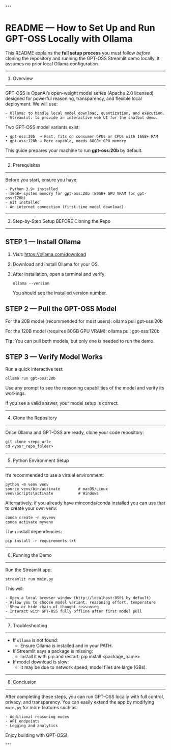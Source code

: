 """

README — How to Set Up and Run GPT-OSS Locally with Ollama
==========================================================

This README explains the **full setup process** you must follow *before*
cloning the repository and running the GPT-OSS Streamlit demo locally.
It assumes no prior local Ollama configuration.

----------------------------------------------------------------------
1. Overview
----------------------------------------------------------------------

GPT-OSS is OpenAI’s open-weight model series (Apache 2.0 licensed) designed
for powerful reasoning, transparency, and flexible local deployment.
We will use:

    - Ollama: to handle local model download, quantization, and execution.
    - Streamlit: to provide an interactive web UI for the chatbot demo.

Two GPT-OSS model variants exist:

    • gpt-oss:20b  → Fast, fits on consumer GPUs or CPUs with 16GB+ RAM
    • gpt-oss:120b → More capable, needs 80GB+ GPU memory

This guide prepares your machine to run **gpt-oss:20b** by default.

----------------------------------------------------------------------
2. Prerequisites
----------------------------------------------------------------------

Before you start, ensure you have:

    - Python 3.9+ installed
    - 16GB+ system memory for gpt-oss:20b (80GB+ GPU VRAM for gpt-oss:120b)
    - Git installed
    - An internet connection (first-time model download)

----------------------------------------------------------------------
3. Step-by-Step Setup BEFORE Cloning the Repo
----------------------------------------------------------------------

STEP 1 — Install Ollama
-----------------------

1. Visit: https://ollama.com/download
2. Download and install Ollama for your OS.
3. After installation, open a terminal and verify:
   
       ollama --version
   You should see the installed version number.

STEP 2 — Pull the GPT-OSS Model
-------------------------------
For the 20B model (recommended for most users):
    ollama pull gpt-oss:20b

For the 120B model (requires 80GB GPU VRAM):
    ollama pull gpt-oss:120b

**Tip:** You can pull both models, but only one is needed to run the demo.

STEP 3 — Verify Model Works
---------------------------
Run a quick interactive test:

    ollama run gpt-oss:20b

Use any prompt to see the reasoning capabilities of the model and verify its workings.

If you see a valid answer, your model setup is correct.

----------------------------------------------------------------------
4. Clone the Repository
----------------------------------------------------------------------

Once Ollama and GPT-OSS are ready, clone your code repository:

    git clone <repo_url>
    cd <your_repo_folder>

----------------------------------------------------------------------
5. Python Environment Setup
----------------------------------------------------------------------

It’s recommended to use a virtual environment:

    python -m venv venv
    source venv/bin/activate        # macOS/Linux
    venv\Scripts\activate           # Windows

Alternatively, if you already have minconda/conda installed you can use that to create your own venv:

    conda create -n myvenv
    conda activate myvenv

Then install dependencies:

    pip install -r requirements.txt

----------------------------------------------------------------------
6. Running the Demo
----------------------------------------------------------------------

Run the Streamlit app:

    streamlit run main.py

This will:

    - Open a local browser window (http://localhost:8501 by default)
    - Allow you to choose model variant, reasoning effort, temperature
    - Show or hide chain-of-thought reasoning
    - Interact with GPT-OSS fully offline after first model pull

----------------------------------------------------------------------
7. Troubleshooting
----------------------------------------------------------------------

- If `ollama` is not found:
    - Ensure Ollama is installed and in your PATH.
- If Streamlit says a package is missing:
    - Install it with pip and restart: pip install <package_name>
- If model download is slow:
    - It may be due to network speed; model files are large (GBs).

----------------------------------------------------------------------
8. Conclusion
----------------------------------------------------------------------

After completing these steps, you can run GPT-OSS locally with full control,
privacy, and transparency. You can easily extend the app by modifying
`main.py` for more features such as:

    - Additional reasoning modes
    - API endpoints
    - Logging and analytics

Enjoy building with GPT-OSS!

"""
